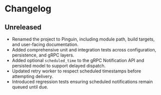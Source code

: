 # Changelog

## Unreleased
- Renamed the project to Pinguin, including module path, build targets, and user-facing documentation.
- Added comprehensive unit and integration tests across configuration, persistence, and gRPC layers.
- Added optional `scheduled_time` to the gRPC Notification API and persisted model to support delayed dispatch.
- Updated retry worker to respect scheduled timestamps before attempting delivery.
- Introduced regression tests ensuring scheduled notifications remain queued until due.
